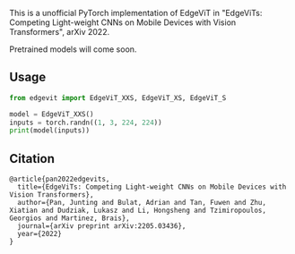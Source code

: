 This is a unofficial PyTorch implementation of EdgeViT in "EdgeViTs: Competing Light-weight CNNs on Mobile Devices with Vision Transformers", arXiv 2022.



Pretrained models will come soon.



## Usage

```python
from edgevit import EdgeViT_XXS, EdgeViT_XS, EdgeViT_S

model = EdgeViT_XXS()
inputs = torch.randn((1, 3, 224, 224))
print(model(inputs))
```



## Citation

```
@article{pan2022edgevits,
  title={EdgeViTs: Competing Light-weight CNNs on Mobile Devices with Vision Transformers},
  author={Pan, Junting and Bulat, Adrian and Tan, Fuwen and Zhu, Xiatian and Dudziak, Lukasz and Li, Hongsheng and Tzimiropoulos, Georgios and Martinez, Brais},
  journal={arXiv preprint arXiv:2205.03436},
  year={2022}
}
```



